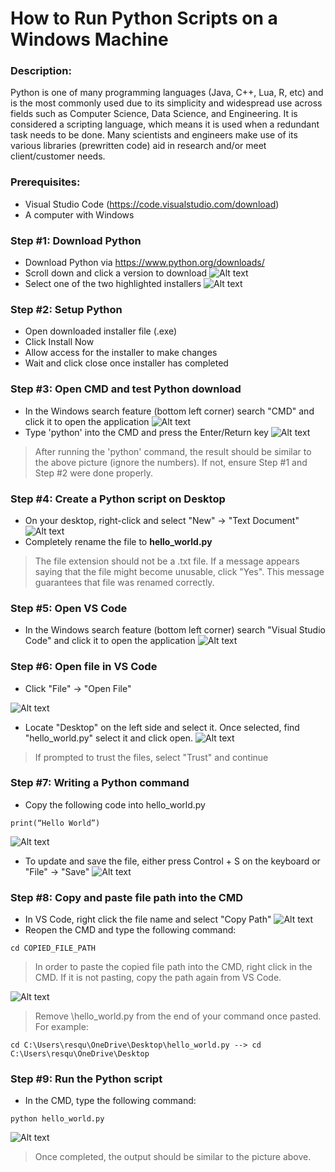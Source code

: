 # How to Run Python Scripts on a Windows Machine

### Description:

Python is one of many programming languages (Java, C++, Lua, R, etc) and is the most commonly used due to its simplicity and widespread use across fields such as Computer Science, Data Science, and Engineering. It is considered a scripting language, which means it is used when a redundant task needs to be done. Many scientists and engineers make use of its various libraries (prewritten code) aid in research and/or meet client/customer needs.

### Prerequisites:
* Visual Studio Code (https://code.visualstudio.com/download)
* A computer with Windows

### Step #1: Download Python
* Download Python via https://www.python.org/downloads/
* Scroll down and click a version to download
![Alt text](1.png)
* Select one of the two highlighted installers
![Alt text](2.png)

### Step #2: Setup Python
* Open downloaded installer file (.exe)
* Click Install Now
* Allow access for the installer to make changes
* Wait and click close once installer has completed

### Step #3: Open CMD and test Python download
* In the Windows search feature (bottom left corner) search "CMD" and click it to open the application
![Alt text](3.png)
* Type 'python' into the CMD and press the Enter/Return key
![Alt text](4.png)
> After running the 'python' command, the result should be similar to the above picture (ignore the numbers). If not, ensure Step #1 and Step #2 were done properly.

### Step #4: Create a Python script on Desktop
* On your desktop, right-click and select "New" -> "Text Document"
![Alt text](5.png)
* Completely rename the file to **hello_world.py**
> The file extension should not be a .txt file. If a message appears saying that the file might become unusable, click "Yes". This message guarantees that file was renamed correctly. 

### Step #5: Open VS Code
* In the Windows search feature (bottom left corner) search "Visual Studio Code" and click it to open the application
![Alt text](6.png)

### Step #6: Open file in VS Code
* Click "File" -> "Open File"

![Alt text](7.png)
* Locate "Desktop" on the left side and select it. Once selected, find "hello_world.py" select it and click open.
![Alt text](8.png)
> If prompted to trust the files, select "Trust" and continue

### Step #7: Writing a Python command
* Copy the following code into hello_world.py
~~~~
print(“Hello World”)
~~~~
![Alt text](9.png)
* To update and save the file, either press Control + S on the keyboard or "File" -> "Save"
![Alt text](10.png)

### Step #8: Copy and paste file path into the CMD
* In VS Code, right click the file name and select "Copy Path"
![Alt text](11.png)
* Reopen the CMD and type the following command:
~~~~
cd COPIED_FILE_PATH
~~~~
> In order to paste the copied file path into the CMD, right click in the CMD. If it is not pasting, copy the path again from VS Code.

![Alt text](12.png)
> Remove \hello_world.py from the end of your command once pasted. For example: 
~~~~
cd C:\Users\resqu\OneDrive\Desktop\hello_world.py --> cd C:\Users\resqu\OneDrive\Desktop
~~~~

### Step #9: Run the Python script
* In the CMD, type the following command:
~~~~
python hello_world.py
~~~~
![Alt text](14.png)
> Once completed, the output should be similar to the picture above.



